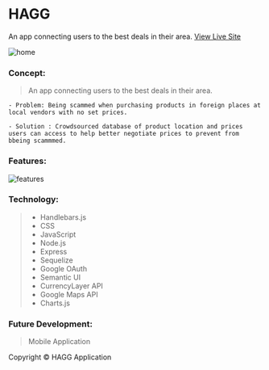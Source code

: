 # HAGG
An app connecting users to the best deals in their area. 
[View Live Site](https://agile-taiga-27377.herokuapp.com/)

![home](https://i.imgur.com/NqJV1wY.png)
### Concept: 
> An app connecting users to the best deals in their area. 

    - Problem: Being scammed when purchasing products in foreign places at local vendors with no set prices. 

    - Solution : Crowdsourced database of product location and prices users can access to help better negotiate prices to prevent from bbeing scammmed. 
### Features: 
![features](https://i.imgur.com/uuTkq8h.png)
>

### Technology: 
> - Handlebars.js  
> - CSS
> - JavaScript 
> - Node.js 
> - Express
> - Sequelize 
> - Google OAuth 
> - Semantic UI 
> - CurrencyLayer API 
> - Google Maps API 
> - Charts.js

### Future Development:
> Mobile Application 

Copyright © HAGG Application 




